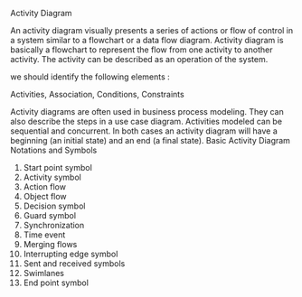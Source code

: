 Activity Diagram

An activity diagram visually presents a series of actions or flow of control in a system similar to a flowchart or a data flow diagram. 
Activity diagram is basically a flowchart to represent the flow from one activity to another activity. The activity can be described as an operation of the system.

we should identify the following elements :

Activities,
Association,
Conditions,
Constraints

Activity diagrams are often used in business process modeling. They can also describe the steps in a use case diagram. Activities modeled can be sequential and concurrent. In both cases an activity diagram will have a beginning (an initial state) and an end (a final state).
Basic Activity Diagram Notations and Symbols
1. Start point symbol 
2. Activity symbol  
3. Action flow
5. Object flow 
6. Decision symbol 
7. Guard symbol
8. Synchronization
9. Time event
10. Merging flows
11. Interrupting edge symbol
12. Sent and received symbols 
13. Swimlanes
14. End point symbol 




